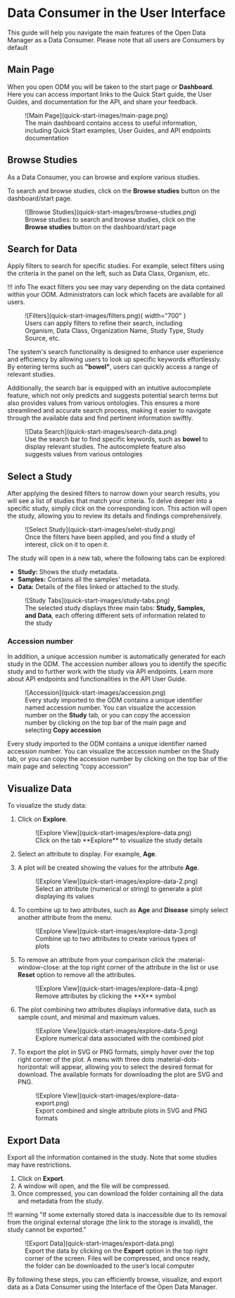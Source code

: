 # Data Consumer in the User Interface

This guide will help you navigate the main features of the Open Data Manager as a Data Consumer. Please note that all users are Consumers by default

## Main Page

When you open ODM you will be taken to the start page or **Dashboard**. Here you can access important links to the Quick Start guide, the User Guides, and documentation for the API, and share your feedback.

<figure markdown="span">
![Main Page](quick-start-images/main-page.png)
<figcaption>The main dashboard contains access to useful information, including Quick Start examples, User Guides, and API endpoints documentation</figcaption>
</figure>

## Browse Studies

As a Data Consumer, you can browse and explore various studies. 

To search and browse studies, click on the **Browse studies** button on the dashboard/start page.

<figure markdown="span">
![Browse Studies](quick-start-images/browse-studies.png)
<figcaption>Browse studies: to search and browse studies, click on the <strong>Browse studies</strong> button on the dashboard/start page</figcaption>
</figure>

## Search for Data

Apply filters to search for specific studies. For example, select filters using the criteria in the panel on the left, 
such as Data Class, Organism, etc.

!!! info 
    The exact filters you see may vary depending on the data contained within your ODM. Administrators can lock which facets are available for all users.

<figure markdown="span">
  ![Filters](quick-start-images/filters.png){ width="700" }
  <figcaption>Users can apply filters to refine their search, including Organism, Data Class, Organization Name, Study Type, Study Source, etc.</figcaption>
</figure>

The system's search functionality is designed to enhance user experience and efficiency by allowing users 
to look up specific keywords effortlessly. 
By entering terms such as **"bowel"**, users can quickly access a range 
of relevant studies. 

Additionally, the search bar is equipped with an intuitive autocomplete feature, 
which not only predicts and suggests potential search terms but also provides values from various ontologies. 
This ensures a more streamlined and accurate search process, making it easier to navigate through the available 
data and find pertinent information swiftly.

<figure markdown="span">
![Data Search](quick-start-images/search-data.png)
<figcaption>Use the search bar to find specific keywords, such as <strong>bowel</strong> to display relevant studies. The autocomplete feature also suggests values from various ontologies</figcaption>
</figure>

## Select a Study

After applying the desired filters to narrow down your search results, you will see a list of studies 
that match your criteria. To delve deeper into a specific study, simply click on the corresponding icon. 
This action will open the study, allowing you to review its details and findings comprehensively.

<figure markdown="span">
![Select Study](quick-start-images/selet-study.png)
<figcaption>Once the filters have been applied, and you find a study of interest, click on it to open it.</figcaption>
</figure>

The study will open in a new tab, where the following tabs can be explored:

- **Study:** Shows the study metadata.
- **Samples:** Contains all the samples' metadata.
- **Data:** Details of the files linked or attached to the study.

<figure markdown="span">
![Study Tabs](quick-start-images/study-tabs.png)
<figcaption>The selected study displays three main tabs: <strong>Study, Samples, and Data</strong>, each offering different sets of information related to the study</figcaption>
</figure>

### Accession number

In addition, a unique accession number is automatically generated for each study in the ODM. 
The accession number allows you to identify the specific study and to further work with the study via API endpoints. 
Learn more about API endpoints and functionalities in the API User Guide.

<figure markdown="span">
![Accession](quick-start-images/accession.png)
<figcaption>Every study imported to the ODM contains a unique identifier named accession number. You can visualize the accession number on the <strong>Study</strong> tab, or you can copy the accession number by clicking on the top bar of the main page and selecting <strong>Copy accession</strong></figcaption>
</figure>

Every study imported to the ODM contains a unique identifier named accession number. 
You can visualize the accession number on the Study tab, or you can copy the accession number 
by clicking on the top bar of the main page and selecting “copy accession”

## Visualize Data

To visualize the study data:

1. Click on **Explore**.

    <figure markdown="span">  
    ![Explore View](quick-start-images/explore-data.png)
    <figcaption>Click on the tab **Explore** to visualize the study details</figcaption>
    </figure>

2. Select an attribute to display. For example, **Age**.
3. A plot will be created showing the values for the attribute **Age**.

    <figure markdown="span">
    ![Explore View](quick-start-images/explore-data-2.png)
    <figcaption>Select an attribute (numerical or string) to generate a plot displaying its values</figcaption>
    </figure>

4. To combine up to two attributes, such as **Age** and **Disease** simply select another attribute from the menu.

    <figure markdown="span">   
    ![Explore View](quick-start-images/explore-data-3.png)
    <figcaption>Combine up to two attributes to create various types of plots</figcaption>
    </figure>

5. To remove an attribute from your comparison click the :material-window-close: at the top right corner 
of the attribute in the list or use **Reset** option to remove all the attributes.

    <figure markdown="span">
    ![Explore View](quick-start-images/explore-data-4.png)
    <figcaption>Remove attributes by clicking the **X** symbol</figcaption>
    </figure>

6. The plot combining two attributes displays informative data, such as sample count, and minimal and maximum values.

    <figure markdown="span">
    ![Explore View](quick-start-images/explore-data-5.png)
    <figcaption>Explore numerical data associated with the combined plot</figcaption>
    </figure>

7. To export the plot in SVG or PNG formats, simply hover over the top right corner of the plot. A menu with three dots :material-dots-horizontal: will appear, allowing you to select the desired format for download. The available formats for downloading the plot are SVG and PNG.

    <figure markdown="span">  
    ![Explore View](quick-start-images/explore-data-export.png)
    <figcaption>Export combined and single attribute plots in SVG and PNG formats</figcaption>
    </figure>

## Export Data

Export all the information contained in the study. Note that some studies may have restrictions.

1. Click on **Export**.
2. A window will open, and the file will be compressed.
3. Once compressed, you can download the folder containing all the data and metadata from the study.

!!! warning "If some externally stored data is inaccessible due to its removal from the original external storage (the link to the storage is invalid), the study cannot be exported."

<figure markdown="span">
![Export Data](quick-start-images/export-data.png)
<figcaption>Export the data by clicking on the <strong>Export</strong> option in the top right corner of the screen. Files will be compressed, and once ready, the folder can be downloaded to the user’s local computer</figcaption>
</figure>

By following these steps, you can efficiently browse, visualize, and export data as a Data Consumer using 
the Interface of the Open Data Manager.
